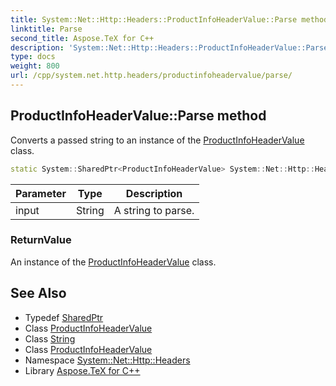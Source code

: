 ```yaml
---
title: System::Net::Http::Headers::ProductInfoHeaderValue::Parse method
linktitle: Parse
second_title: Aspose.TeX for C++
description: 'System::Net::Http::Headers::ProductInfoHeaderValue::Parse method. Converts a passed string to an instance of the ProductInfoHeaderValue class in C++.'
type: docs
weight: 800
url: /cpp/system.net.http.headers/productinfoheadervalue/parse/
---
```

## ProductInfoHeaderValue::Parse method


Converts a passed string to an instance of the [ProductInfoHeaderValue](../) class.

```cpp
static System::SharedPtr<ProductInfoHeaderValue> System::Net::Http::Headers::ProductInfoHeaderValue::Parse(String input)
```


| Parameter | Type | Description |
| --- | --- | --- |
| input | String | A string to parse. |

### ReturnValue

An instance of the [ProductInfoHeaderValue](../) class.

## See Also

* Typedef [SharedPtr](../../../system/sharedptr/)
* Class [ProductInfoHeaderValue](../)
* Class [String](../../../system/string/)
* Class [ProductInfoHeaderValue](../)
* Namespace [System::Net::Http::Headers](../../)
* Library [Aspose.TeX for C++](../../../)
